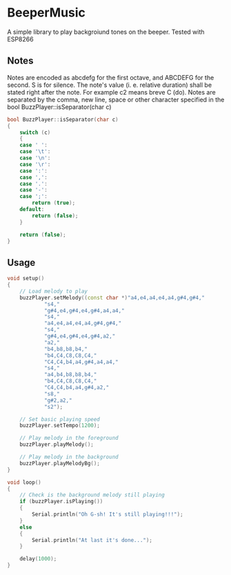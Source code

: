 # BeeperMusic
A simple library to play backgroiund tones on the beeper. Tested with ESP8266

## Notes
Notes are encoded as abcdefg for the first octave, and ABCDEFG for the second. S is for silence. The note's value (i. e. relative duration) shall be stated right after the note. For example c2 means breve C (do). Notes are separated by the comma, new line, space or other character specified in the bool BuzzPlayer::isSeparator(char c)

```c++
bool BuzzPlayer::isSeparator(char c)
{
    switch (c)
    {
    case ' ':
    case '\t':
    case '\n':
    case '\r':
    case ':':
    case ',':
    case '.':
    case '-':
    case ';':
        return (true);
    default:
        return (false);
    }

    return (false);
}
```

## Usage


```c++
void setup()
{
    // Load melody to play
    buzzPlayer.setMelody((const char *)"a4,e4,a4,e4,a4,g#4,g#4,"
			"s4,"
			"g#4,e4,g#4,e4,g#4,a4,a4,"
			"s4,"
			"a4,e4,a4,e4,a4,g#4,g#4,"
			"s4,"
			"g#4,e4,g#4,e4,g#4,a2,"
			"a2,"
			"b4,b8,b8,b4,"
			"b4,C4,C8,C8,C4,"
			"C4,C4,b4,a4,g#4,a4,a4,"
			"s4,"
			"a4,b4,b8,b8,b4,"
			"b4,C4,C8,C8,C4,"
			"C4,C4,b4,a4,g#4,a2,"
			"s8,"
			"g#2,a2,"
			"s2");

    // Set basic playing speed
    buzzPlayer.setTempo(1200);

    // Play melody in the foreground
    buzzPlayer.playMelody();

    // Play melody in the background
    buzzPlayer.playMelodyBg();
}

void loop()
{
    // Check is the background melody still playing
	if (buzzPlayer.isPlaying())
	{
		Serial.println("Oh G-sh! It's still playing!!!");
	}
	else
	{
		Serial.println("At last it's done...");
	}

	delay(1000);
}
```
